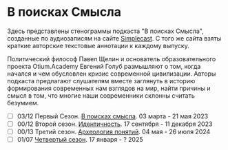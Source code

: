 # В поисках Смысла

Здесь представлены стенограммы подкаста "В поисках Смысла", созданные по аудиозаписям на сайте [Simplecast](https://paradoks-pinkera-pilotnyy-vypusk.simplecast.com/).
С того же сайта взяты краткие авторские текстовые аннотации к каждому выпуску.

Политический философ Павел Щелин и основатель образовательного проекта Otium.Academy Евгений Голуб размышляют о том, когда начался и чем обусловлен кризис современной цивилизации.
Авторы подкаста предлагают слушателям вместе заглянуть в историю формирования современных нам взглядов на мир, найти причины и смысл в том, что многие наши современники склонны считать безумием.

- [ ] 03/12 Первый Сезон. [В поисках смысла](Season01/README.md). 03 марта - 21 мая 2023
- [ ] 00/12 Второй сезон. [Идентичность](Season02/README.md). 17 сентября - 11 декабря 2023
- [ ] 00/13 Третий сезон. [Археология понятий](Season03/README.md). 04 мая - 26 июля 2024
- [ ] 01/07 [Четвертый сезон](Season04/README.md). 17 января - ? 2025
